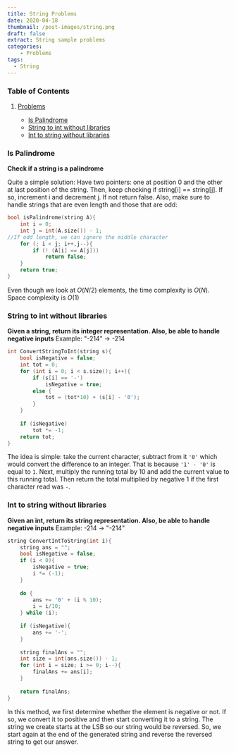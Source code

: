 ```yaml
---
title: String Problems
date: 2020-04-18
thumbnail: /post-images/string.png
draft: false
extract: String sample problems
categories: 
    - Problems
tags:
  - String
---
```


### Table of Contents
1. [Problems](#problems)

    * [Is Palindrome](#is-palindrome)
    * [String to int without libraries](#string-to-int-without-libraries)
    * [Int to string without libraries](#int-to-string-without-libraries)

### Is Palindrome

**Check if a string is a palindrome**

Quite a simple solution: Have two pointers: one at position 0 and the other at last position of the string. Then, keep checking if string[i] == string[j]. If so, increment i and decrement j. If not return false. Also, make sure to handle strings that are even length and those that are odd:

```cpp
bool isPalindrome(string A){
    int i = 0;
    int j = int(A.size()) - 1;
//If odd length, we can ignore the middle character
    for (; i < j; i++,j--){
        if (! (A[i] == A[j]))
            return false;
    }
    return true;
}
```
Even though we look at $O(N/2)$ elements, the time complexity is $O(N)$. Space complexity is $O(1)$

### String to int without libraries

**Given a string, return its integer representation. Also, be able to handle negative inputs** Example: "-214" -> -214 

```cpp
int ConvertStringToInt(string s){
    bool isNegative = false;
    int tot = 0;
    for (int i = 0; i < s.size(); i++){
        if (s[i] == '-')
            isNegative = true;
        else {
            tot = (tot*10) + (s[i] - '0');
        }
    }
    
    if (isNegative)
        tot *= -1;
    return tot;
}
```

The idea is simple: take the current character, subtract from it `'0'` which would convert the difference to an integer. That is because `'1' - '0'` is equal to `1`.  Next, multiply the running total by 10 and add the current value to this running total. Then return the total multiplied by negative 1 if the first character read was `-`.


### Int to string without libraries
**Given an int, return its string representation. Also, be able to handle negative inputs** Example: -214 -> "-214"

```cpp
string ConvertIntToString(int i){
    string ans = "";
    bool isNegative = false;
    if (i < 0){
        isNegative = true;
        i *= (-1);
    }
    
    do {
        ans += '0' + (i % 10);
        i = i/10;
    } while (i);
    
    if (isNegative){
        ans += '-';
    }
    
    string finalAns = "";
    int size = int(ans.size()) - 1;
    for (int i = size; i >= 0; i--){
        finalAns += ans[i];
    }
    
    return finalAns;
}
```

In this method, we first determine whether the element is negative or not. If so, we convert it to positive and then start converting it to a string. The string we create starts at the LSB so our string would be reversed. So, we start again at the end of the generated string and reverse the reversed string to get our answer.  
